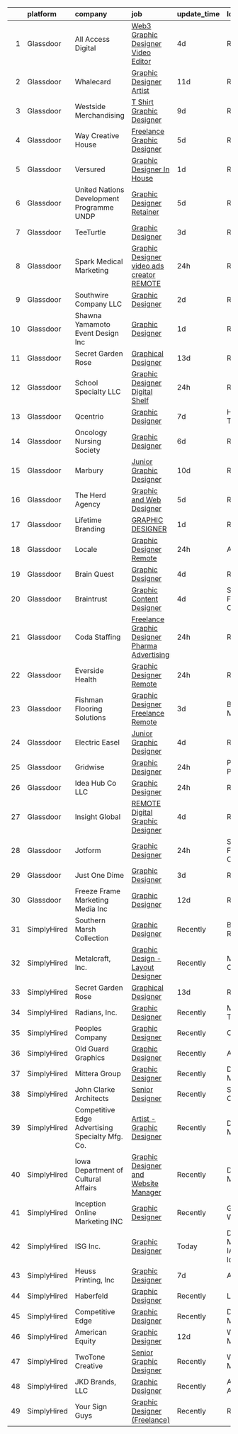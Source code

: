 

|    | platform    | company                                         | job                                                                                                                                                                                                                                                                                                                                                                                                                                                                                                                                                                                                                                                                                                                                                                                                                                                                                                                                                                                                                                                                                                                    | update_time   | location                    |
|---:|:------------|:------------------------------------------------|:-----------------------------------------------------------------------------------------------------------------------------------------------------------------------------------------------------------------------------------------------------------------------------------------------------------------------------------------------------------------------------------------------------------------------------------------------------------------------------------------------------------------------------------------------------------------------------------------------------------------------------------------------------------------------------------------------------------------------------------------------------------------------------------------------------------------------------------------------------------------------------------------------------------------------------------------------------------------------------------------------------------------------------------------------------------------------------------------------------------------------|:--------------|:----------------------------|
|  1 | Glassdoor   | All Access Digital                              | [Web3 Graphic Designer Video Editor](https://www.glassdoor.com/partner/jobListing.htm?pos=121&ao=1136043&s=58&guid=00000181a915b251959da9405bba7e41&src=GD_JOB_AD&t=SR&vt=w&ea=1&cs=1_e2686e50&cb=1656399180850&jobListingId=1007959239544&jrtk=3-0-1g6khbcp4i15i801-1g6khbcpjk272800-fb46098df4be3ecd-)                                                                                                                                                                                                                                                                                                                                                                                                                                                                                                                                                                                                                                                                                                                                                                                                               | 4d            | Remote                      |
|  2 | Glassdoor   | Whalecard                                       | [Graphic Designer Artist](https://www.glassdoor.com/partner/jobListing.htm?pos=124&ao=1136043&s=58&guid=00000181a915b251959da9405bba7e41&src=GD_JOB_AD&t=SR&vt=w&ea=1&cs=1_392e4fe0&cb=1656399180859&jobListingId=1007944873079&jrtk=3-0-1g6khbcp4i15i801-1g6khbcpjk272800-0402803406788386-)                                                                                                                                                                                                                                                                                                                                                                                                                                                                                                                                                                                                                                                                                                                                                                                                                          | 11d           | Remote                      |
|  3 | Glassdoor   | Westside Merchandising                          | [T Shirt Graphic Designer](https://www.glassdoor.com/partner/jobListing.htm?pos=126&ao=1136043&s=58&guid=00000181a915b251959da9405bba7e41&src=GD_JOB_AD&t=SR&vt=w&ea=1&cs=1_2c2a2e5c&cb=1656399180859&jobListingId=1007948951132&jrtk=3-0-1g6khbcp4i15i801-1g6khbcpjk272800-4829d60e50d8b99f-)                                                                                                                                                                                                                                                                                                                                                                                                                                                                                                                                                                                                                                                                                                                                                                                                                         | 9d            | Remote                      |
|  4 | Glassdoor   | Way Creative House                              | [Freelance Graphic Designer](https://www.glassdoor.com/partner/jobListing.htm?pos=111&ao=1136043&s=58&guid=00000181a915b251959da9405bba7e41&src=GD_JOB_AD&t=SR&vt=w&ea=1&cs=1_f0ccb2c2&cb=1656399180849&jobListingId=1007956730264&jrtk=3-0-1g6khbcp4i15i801-1g6khbcpjk272800-80a943167ee11033-)                                                                                                                                                                                                                                                                                                                                                                                                                                                                                                                                                                                                                                                                                                                                                                                                                       | 5d            | Remote                      |
|  5 | Glassdoor   | Versured                                        | [Graphic Designer  In House ](https://www.glassdoor.com/partner/jobListing.htm?pos=104&ao=1136043&s=58&guid=00000181a915b251959da9405bba7e41&src=GD_JOB_AD&t=SR&vt=w&ea=1&cs=1_f0fae441&cb=1656399180848&jobListingId=1007963959748&jrtk=3-0-1g6khbcp4i15i801-1g6khbcpjk272800-505ac4a357449e71-)                                                                                                                                                                                                                                                                                                                                                                                                                                                                                                                                                                                                                                                                                                                                                                                                                      | 1d            | Remote                      |
|  6 | Glassdoor   | United Nations Development Programme  UNDP      | [Graphic Designer  Retainer ](https://www.glassdoor.com/partner/jobListing.htm?pos=109&ao=1136043&s=58&guid=00000181a915b251959da9405bba7e41&src=GD_JOB_AD&t=SR&vt=w&cs=1_8aac3258&cb=1656399180849&jobListingId=1007957267554&jrtk=3-0-1g6khbcp4i15i801-1g6khbcpjk272800-9eb7f1d2f1fc61df-)                                                                                                                                                                                                                                                                                                                                                                                                                                                                                                                                                                                                                                                                                                                                                                                                                           | 5d            | Remote                      |
|  7 | Glassdoor   | TeeTurtle                                       | [Graphic Designer](https://www.glassdoor.com/partner/jobListing.htm?pos=108&ao=1136043&s=58&guid=00000181a915b251959da9405bba7e41&src=GD_JOB_AD&t=SR&vt=w&ea=1&cs=1_1e4dd9dc&cb=1656399180849&jobListingId=1007962260316&jrtk=3-0-1g6khbcp4i15i801-1g6khbcpjk272800-8e1a6a323f660da4-)                                                                                                                                                                                                                                                                                                                                                                                                                                                                                                                                                                                                                                                                                                                                                                                                                                 | 3d            | Remote                      |
|  8 | Glassdoor   | Spark Medical Marketing                         | [Graphic Designer   video ads creator   REMOTE](https://www.glassdoor.com/partner/jobListing.htm?pos=125&ao=1136043&s=58&guid=00000181a915b251959da9405bba7e41&src=GD_JOB_AD&t=SR&vt=w&ea=1&cs=1_f541bf7c&cb=1656399180859&jobListingId=1007967041363&jrtk=3-0-1g6khbcp4i15i801-1g6khbcpjk272800-162f7925c2d036ee-)                                                                                                                                                                                                                                                                                                                                                                                                                                                                                                                                                                                                                                                                                                                                                                                                    | 24h           | Remote                      |
|  9 | Glassdoor   | Southwire Company LLC                           | [Graphic Designer](https://www.glassdoor.com/partner/jobListing.htm?pos=130&ao=1136043&s=58&guid=00000181a915b251959da9405bba7e41&src=GD_JOB_AD&t=SR&vt=w&cs=1_db2228d3&cb=1656399180859&jobListingId=1007963055600&jrtk=3-0-1g6khbcp4i15i801-1g6khbcpjk272800-df6c22f9fba86955-)                                                                                                                                                                                                                                                                                                                                                                                                                                                                                                                                                                                                                                                                                                                                                                                                                                      | 2d            | Remote                      |
| 10 | Glassdoor   | Shawna Yamamoto Event Design  Inc               | [Graphic Designer](https://www.glassdoor.com/partner/jobListing.htm?pos=113&ao=1136043&s=58&guid=00000181a915b251959da9405bba7e41&src=GD_JOB_AD&t=SR&vt=w&ea=1&cs=1_c6b39211&cb=1656399180850&jobListingId=1007963814288&jrtk=3-0-1g6khbcp4i15i801-1g6khbcpjk272800-3e55e9b77da18925-)                                                                                                                                                                                                                                                                                                                                                                                                                                                                                                                                                                                                                                                                                                                                                                                                                                 | 1d            | Remote                      |
| 11 | Glassdoor   | Secret Garden Rose                              | [Graphical Designer](https://www.glassdoor.com/partner/jobListing.htm?pos=128&ao=1136043&s=58&guid=00000181a915b251959da9405bba7e41&src=GD_JOB_AD&t=SR&vt=w&ea=1&cs=1_77c057c5&cb=1656399180859&jobListingId=1007939986010&jrtk=3-0-1g6khbcp4i15i801-1g6khbcpjk272800-d76b40556ce8e31a-)                                                                                                                                                                                                                                                                                                                                                                                                                                                                                                                                                                                                                                                                                                                                                                                                                               | 13d           | Remote                      |
| 12 | Glassdoor   | School Specialty  LLC                           | [Graphic Designer Digital Shelf](https://www.glassdoor.com/partner/jobListing.htm?pos=106&ao=1136043&s=58&guid=00000181a915b251959da9405bba7e41&src=GD_JOB_AD&t=SR&vt=w&ea=1&cs=1_810a48ff&cb=1656399180848&jobListingId=1007966272238&jrtk=3-0-1g6khbcp4i15i801-1g6khbcpjk272800-d70d601bf4ace9f7-)                                                                                                                                                                                                                                                                                                                                                                                                                                                                                                                                                                                                                                                                                                                                                                                                                   | 24h           | Remote                      |
| 13 | Glassdoor   | Qcentrio                                        | [Graphic Designer](https://www.glassdoor.com/partner/jobListing.htm?pos=123&ao=1136043&s=58&guid=00000181a915b251959da9405bba7e41&src=GD_JOB_AD&t=SR&vt=w&cs=1_3e52fedd&cb=1656399180858&jobListingId=1007951761137&jrtk=3-0-1g6khbcp4i15i801-1g6khbcpjk272800-edd0f7c2f6175437-)                                                                                                                                                                                                                                                                                                                                                                                                                                                                                                                                                                                                                                                                                                                                                                                                                                      | 7d            | Houston, TX                 |
| 14 | Glassdoor   | Oncology Nursing Society                        | [Graphic Designer](https://www.glassdoor.com/partner/jobListing.htm?pos=127&ao=1136043&s=58&guid=00000181a915b251959da9405bba7e41&src=GD_JOB_AD&t=SR&vt=w&ea=1&cs=1_d09c9266&cb=1656399180859&jobListingId=1007955203798&jrtk=3-0-1g6khbcp4i15i801-1g6khbcpjk272800-ca748429ab07850c-)                                                                                                                                                                                                                                                                                                                                                                                                                                                                                                                                                                                                                                                                                                                                                                                                                                 | 6d            | Remote                      |
| 15 | Glassdoor   | Marbury                                         | [Junior Graphic Designer](https://www.glassdoor.com/partner/jobListing.htm?pos=119&ao=1136043&s=58&guid=00000181a915b251959da9405bba7e41&src=GD_JOB_AD&t=SR&vt=w&ea=1&cs=1_d33d4a30&cb=1656399180850&jobListingId=1007947966367&jrtk=3-0-1g6khbcp4i15i801-1g6khbcpjk272800-265648219fb521ff-)                                                                                                                                                                                                                                                                                                                                                                                                                                                                                                                                                                                                                                                                                                                                                                                                                          | 10d           | Remote                      |
| 16 | Glassdoor   | The Herd Agency                                 | [Graphic and Web Designer](https://www.glassdoor.com/partner/jobListing.htm?pos=115&ao=1136043&s=58&guid=00000181a915b251959da9405bba7e41&src=GD_JOB_AD&t=SR&vt=w&ea=1&cs=1_06424df5&cb=1656399180850&jobListingId=1007957177372&jrtk=3-0-1g6khbcp4i15i801-1g6khbcpjk272800-7e3e1942beb8ae9e-)                                                                                                                                                                                                                                                                                                                                                                                                                                                                                                                                                                                                                                                                                                                                                                                                                         | 5d            | Remote                      |
| 17 | Glassdoor   | Lifetime Branding                               | [GRAPHIC DESIGNER](https://www.glassdoor.com/partner/jobListing.htm?pos=114&ao=1136043&s=58&guid=00000181a915b251959da9405bba7e41&src=GD_JOB_AD&t=SR&vt=w&cs=1_abcd1add&cb=1656399180850&jobListingId=1007965146603&jrtk=3-0-1g6khbcp4i15i801-1g6khbcpjk272800-3805bb6c5c96e8f3-)                                                                                                                                                                                                                                                                                                                                                                                                                                                                                                                                                                                                                                                                                                                                                                                                                                      | 1d            | Remote                      |
| 18 | Glassdoor   | Locale                                          | [Graphic Designer  Remote ](https://www.glassdoor.com/partner/jobListing.htm?pos=129&ao=1136043&s=58&guid=00000181a915b251959da9405bba7e41&src=GD_JOB_AD&t=SR&vt=w&cs=1_f5376098&cb=1656399180859&jobListingId=1007967059551&jrtk=3-0-1g6khbcp4i15i801-1g6khbcpjk272800-0638a981ef2d8a22-)                                                                                                                                                                                                                                                                                                                                                                                                                                                                                                                                                                                                                                                                                                                                                                                                                             | 24h           | Austin, TX                  |
| 19 | Glassdoor   | Brain Quest                                     | [Graphic Designer](https://www.glassdoor.com/partner/jobListing.htm?pos=116&ao=1136043&s=58&guid=00000181a915b251959da9405bba7e41&src=GD_JOB_AD&t=SR&vt=w&ea=1&cs=1_387f8047&cb=1656399180850&jobListingId=1007958448499&jrtk=3-0-1g6khbcp4i15i801-1g6khbcpjk272800-d5f79a892233e437-)                                                                                                                                                                                                                                                                                                                                                                                                                                                                                                                                                                                                                                                                                                                                                                                                                                 | 4d            | Remote                      |
| 20 | Glassdoor   | Braintrust                                      | [Graphic   Content Designer](https://www.glassdoor.com/partner/jobListing.htm?pos=122&ao=1136043&s=58&guid=00000181a915b251959da9405bba7e41&src=GD_JOB_AD&t=SR&vt=w&ea=1&cs=1_367c9667&cb=1656399180858&jobListingId=1007960638773&jrtk=3-0-1g6khbcp4i15i801-1g6khbcpjk272800-05ed90e37e9d5359-)                                                                                                                                                                                                                                                                                                                                                                                                                                                                                                                                                                                                                                                                                                                                                                                                                       | 4d            | San Francisco, CA           |
| 21 | Glassdoor   | Coda Staffing                                   | [Freelance Graphic Designer  Pharma Advertising ](https://www.glassdoor.com/partner/jobListing.htm?pos=102&ao=1110586&s=58&guid=00000181a915b251959da9405bba7e41&src=GD_JOB_AD&t=SR&vt=w&ea=1&cs=1_477a83e1&cb=1656399180848&jobListingId=1007966054119&cpc=8795CF9063CD573D&jrtk=3-0-1g6khbcp4i15i801-1g6khbcpjk272800-84f070d8f557abc4--6NYlbfkN0C5up8pocnOUuPpfh2JSraYyMKB28tRRaLe15QMqOyW6AdaSU1ahSxygcAzLkjOs6nn_zTzVQuRfP0fEQvUThm1BBV_LX1usmUPyV0NyfYFeLUC2J0D8GPE0fpr_HsY-bXoxxnV7d9VLciUVkt9Nqi870-_FRvBoBRVYkSjB_ddKdkFvM-6Mqedn9s-bNWHPRI3BiuqAbuRJejjnhlggLhdkV5jINUl0-wQYqehB2TDjfV9wn7Lyolota3986e-xPaEyQpGnpLuJcDmIa1TkduwLNkR9_svOu040pTfL1VCGQWE_yWujoORM1sOYdCjaWPd1_E8BjhHHeCNJ3sPqA1nK9AC8tsKTRgcjc3Prood0h9v_LELdags3e7DlP3_JqZL1hi5CGKG49mWxlv2u-FQ0iFl3ALS_7Xkgb6RN2fPxUzqkFYDWZh17DuX1BjoPdT426MMz7q_zKBaiPQdkKVF02_LokEa9gV0OZDIGqrmjaz6lfpyQEb3IBS2p8L-z8b2c0mVNfzvxE82WLq6C6ET)                                                                                                                                                                                                             | 24h           | Remote                      |
| 22 | Glassdoor   | Everside Health                                 | [Graphic Designer   Remote](https://www.glassdoor.com/partner/jobListing.htm?pos=105&ao=1136043&s=58&guid=00000181a915b251959da9405bba7e41&src=GD_JOB_AD&t=SR&vt=w&cs=1_67c144ac&cb=1656399180848&jobListingId=1007967278069&jrtk=3-0-1g6khbcp4i15i801-1g6khbcpjk272800-eb07eee0f1a4525e-)                                                                                                                                                                                                                                                                                                                                                                                                                                                                                                                                                                                                                                                                                                                                                                                                                             | 24h           | Remote                      |
| 23 | Glassdoor   | Fishman Flooring Solutions                      | [Graphic Designer  Freelance  Remote ](https://www.glassdoor.com/partner/jobListing.htm?pos=101&ao=1110586&s=58&guid=00000181a915b251959da9405bba7e41&src=GD_JOB_AD&t=SR&vt=w&cs=1_81202531&cb=1656399180848&jobListingId=1007962166781&cpc=AF770993EC679D41&jrtk=3-0-1g6khbcp4i15i801-1g6khbcpjk272800-d14f76adfbe07c3c--6NYlbfkN0ASPUBPh8fCg2XEck4nF5uanrNgUDbO_I3KPNRQKJsTfBSP5tJHr8wH3qRubOoteAbB70se9G-RocAuITHb7GMaDaStTbUyS_MPzv2wFNjXC2WioyMPVZaj0yiP3nM9cYaLN9Cz97ZYAnNqRep0BkQAFc2uSV-hraVSFGM67x9FVgyA7ZFGijCImY2lwvX6z7Ps5uZjAaS0pqRWGo-AneDVFS9qB14tecuYePgxcaQ7njuvWA0fGeVKr_rCxYVJloD2ZmM-m_ob0ZQPn518lt7nMk6m_e1oZvjc9ir-iN5NoFagbTjRGJs5iwny1KjYYN--zNeiN8xkJL4-tRLueO2V5nEO-VlhAVU0ypzciehtDgKVjW2wd9BChgQVXSpZmLFouF28BJ5d2DJwQGlV-jo9vx5ZLLWPS9H2gtswfSQ0Vq9t7Dp6XI7zShcEr_CnNc9RumExtwyKwWTEiPqeRzRW_7Zv-4qXK4YLeF6Au43wsIKDw9atXbMdL1oy3IAcVD9CKJY3stKFf14eJZkY3U5jjWnuCwIgpk1DlMZ_37MrSENhvf-dsxrVWApW556FK_V4jAdNcfdf_yGevbae5VG2FQWinVDxf-Lpp7RUKBLEYElXNJjcRUFE0HzxSIIsDiK8jWFRBL487unOnJPWM5L0oLyM8JgeP1ZNz8sG1j4rt2vcvUz2bpDH4MEfdnPM8wdIjoGjExsL2oCqBVZfI-3wSY451Bc9iUPHZePy82hHFQ%3D%3D) | 3d            | Baltimore, MD               |
| 24 | Glassdoor   | Electric Easel                                  | [Junior Graphic Designer](https://www.glassdoor.com/partner/jobListing.htm?pos=110&ao=1136043&s=58&guid=00000181a915b251959da9405bba7e41&src=GD_JOB_AD&t=SR&vt=w&ea=1&cs=1_affa516a&cb=1656399180849&jobListingId=1007959322769&jrtk=3-0-1g6khbcp4i15i801-1g6khbcpjk272800-6c1d9f4c824d2918-)                                                                                                                                                                                                                                                                                                                                                                                                                                                                                                                                                                                                                                                                                                                                                                                                                          | 4d            | Remote                      |
| 25 | Glassdoor   | Gridwise                                        | [Graphic Designer](https://www.glassdoor.com/partner/jobListing.htm?pos=117&ao=1136043&s=58&guid=00000181a915b251959da9405bba7e41&src=GD_JOB_AD&t=SR&vt=w&cs=1_7e52d7b9&cb=1656399180850&jobListingId=1007966045031&jrtk=3-0-1g6khbcp4i15i801-1g6khbcpjk272800-5cffaeab35c4a244-)                                                                                                                                                                                                                                                                                                                                                                                                                                                                                                                                                                                                                                                                                                                                                                                                                                      | 24h           | Pittsburgh, PA              |
| 26 | Glassdoor   | Idea Hub Co LLC                                 | [Graphic Designer](https://www.glassdoor.com/partner/jobListing.htm?pos=112&ao=1136043&s=58&guid=00000181a915b251959da9405bba7e41&src=GD_JOB_AD&t=SR&vt=w&ea=1&cs=1_b2c7f410&cb=1656399180849&jobListingId=1007966217119&jrtk=3-0-1g6khbcp4i15i801-1g6khbcpjk272800-2698c8fb6e6ed371-)                                                                                                                                                                                                                                                                                                                                                                                                                                                                                                                                                                                                                                                                                                                                                                                                                                 | 24h           | Remote                      |
| 27 | Glassdoor   | Insight Global                                  | [REMOTE Digital Graphic Designer](https://www.glassdoor.com/partner/jobListing.htm?pos=103&ao=1110586&s=58&guid=00000181a915b251959da9405bba7e41&src=GD_JOB_AD&t=SR&vt=w&ea=1&cs=1_93e31fc6&cb=1656399180848&jobListingId=1007959466660&cpc=9908D8D4413DBB8A&jrtk=3-0-1g6khbcp4i15i801-1g6khbcpjk272800-d6173c50e3cf0763--6NYlbfkN0BKkHZu3wF05EeDimN_p6sYpKCMArvwa95YdH7UpkaBCi52Bcb3JNt3Qfp7y0IX4HwxN_bqwdLpLOMnni_2EtkWaOCu8imboFqthtxb21zhBJbXzwYcKOukZlfGfHa9aphZzGl4D9pL-4Urr6p98Fx-xdO3JjCLH7Dm7NxrcgE5awWBvhKaBOmnSFi-pmKEbC3r8Si97KtIboZrCenGxEVYFUij949MyhkJqdb5KlKpMZ3z9UaL4DYi6YiKkO_q_LRL-NPicBKyAaIdgBI_q7CX2YUJ9Ha_cV24BSPnU7alKprF7H5xBQ7Xcid7noINqDuDpTqpJyZ9tFIsIGUgmaM4QG2szYYghOX_o0krYUZ9XiaElvlJgHULZ18PaCvJFOCI91jiZJrs9d_SSZ-0H7xNI_Y_L8mBtkGG8FeQOkdCc-0pp0kusVToCku9xS2HwOmijaGRQJfukdFhWzF_2nXOQ-jX2BNBDdZcqtuK0HSVTyB8Gyqd9NODLdSMD9ibRiD9y2k3-Pt_ZalQdDyp82BY)                                                                                                                                                                                                                             | 4d            | Remote                      |
| 28 | Glassdoor   | Jotform                                         | [Graphic Designer](https://www.glassdoor.com/partner/jobListing.htm?pos=107&ao=1136043&s=58&guid=00000181a915b251959da9405bba7e41&src=GD_JOB_AD&t=SR&vt=w&ea=1&cs=1_3d0eefd5&cb=1656399180849&jobListingId=1007967641487&jrtk=3-0-1g6khbcp4i15i801-1g6khbcpjk272800-77836a7dba454587-)                                                                                                                                                                                                                                                                                                                                                                                                                                                                                                                                                                                                                                                                                                                                                                                                                                 | 24h           | San Francisco, CA           |
| 29 | Glassdoor   | Just One Dime                                   | [Graphic Designer](https://www.glassdoor.com/partner/jobListing.htm?pos=118&ao=1136043&s=58&guid=00000181a915b251959da9405bba7e41&src=GD_JOB_AD&t=SR&vt=w&ea=1&cs=1_2ab75092&cb=1656399180850&jobListingId=1007961992372&jrtk=3-0-1g6khbcp4i15i801-1g6khbcpjk272800-6b8e3e0de4fdd87c-)                                                                                                                                                                                                                                                                                                                                                                                                                                                                                                                                                                                                                                                                                                                                                                                                                                 | 3d            | Remote                      |
| 30 | Glassdoor   | Freeze Frame Marketing   Media  Inc             | [Graphic Designer](https://www.glassdoor.com/partner/jobListing.htm?pos=120&ao=1136043&s=58&guid=00000181a915b251959da9405bba7e41&src=GD_JOB_AD&t=SR&vt=w&ea=1&cs=1_c3ea1fcb&cb=1656399180850&jobListingId=1007942040973&jrtk=3-0-1g6khbcp4i15i801-1g6khbcpjk272800-62b21f85ab881198-)                                                                                                                                                                                                                                                                                                                                                                                                                                                                                                                                                                                                                                                                                                                                                                                                                                 | 12d           | Remote                      |
| 31 | SimplyHired | Southern Marsh Collection                       | [Graphic Designer](https://www.simplyhired.com/job/BGGes-6xxGWB8OguqaXt-O-Q1LcM7QfHrW5DBHBydl0cWomsIZf3-w?q=graphic+designer)                                                                                                                                                                                                                                                                                                                                                                                                                                                                                                                                                                                                                                                                                                                                                                                                                                                                                                                                                                                          | Recently      | Baton Rouge, LA             |
| 32 | SimplyHired | Metalcraft, Inc.                                | [Graphic Design - Layout Designer](https://www.simplyhired.com/job/kK5kuwh2lAGcLfW16JHrPn9c1R5ynU-JpuEMJ0q1v7b8YsSWU2bTpA?q=graphic+designer)                                                                                                                                                                                                                                                                                                                                                                                                                                                                                                                                                                                                                                                                                                                                                                                                                                                                                                                                                                          | Recently      | Mason City, IA              |
| 33 | SimplyHired | Secret Garden Rose                              | [Graphical Designer](https://www.simplyhired.com/job/MBp4tNEkQcaorDspj64t2e3OSWax_qw_Ft7Wm6MF11TZ9H1pWtFm0A?q=graphic+designer)                                                                                                                                                                                                                                                                                                                                                                                                                                                                                                                                                                                                                                                                                                                                                                                                                                                                                                                                                                                        | 13d           | Remote                      |
| 34 | SimplyHired | Radians, Inc.                                   | [Graphic Designer](https://www.simplyhired.com/job/dPTi-pmXcxKKQwgcuecN92VfmYikwkBtKJA8SHZsC8tpL5orZByyog?q=graphic+designer)                                                                                                                                                                                                                                                                                                                                                                                                                                                                                                                                                                                                                                                                                                                                                                                                                                                                                                                                                                                          | Recently      | Memphis, TN                 |
| 35 | SimplyHired | Peoples Company                                 | [Graphic Designer](https://www.simplyhired.com/job/XrnL_Od3df3f7snumqKZtujBOnvJrVYXi_EaCrz84E0lR8Hxzrxz2g?q=graphic+designer)                                                                                                                                                                                                                                                                                                                                                                                                                                                                                                                                                                                                                                                                                                                                                                                                                                                                                                                                                                                          | Recently      | Clive, IA                   |
| 36 | SimplyHired | Old Guard Graphics                              | [Graphic Designer](https://www.simplyhired.com/job/q-O0ffyQMKQQTPq7-OWREk5YQyRonOZPqSlD-Y2_KfOwx-nn3_uyPQ?q=graphic+designer)                                                                                                                                                                                                                                                                                                                                                                                                                                                                                                                                                                                                                                                                                                                                                                                                                                                                                                                                                                                          | Recently      | Athens, GA                  |
| 37 | SimplyHired | Mittera Group                                   | [Graphic Designer](https://www.simplyhired.com/job/A6N-VKZEP7e3P8k2AZk9jLfgqozdblMZXjAl-9kn0yskMvKRme9xvw?q=graphic+designer)                                                                                                                                                                                                                                                                                                                                                                                                                                                                                                                                                                                                                                                                                                                                                                                                                                                                                                                                                                                          | Recently      | Des Moines, IA              |
| 38 | SimplyHired | John Clarke Architects                          | [Senior Designer](https://www.simplyhired.com/job/MYC91eBeQc2OYt3IeMGWBH6wpnZ8rSAQfasNxR0audAkF-Q56TT7HQ?q=graphic+designer)                                                                                                                                                                                                                                                                                                                                                                                                                                                                                                                                                                                                                                                                                                                                                                                                                                                                                                                                                                                           | Recently      | Sausalito, CA               |
| 39 | SimplyHired | Competitive Edge Advertising Specialty Mfg. Co. | [Artist - Graphic Designer](https://www.simplyhired.com/job/30Ts0M8S0_CcPJAvdy3T4B4GW6pe4V4mrhUCJIWsrEQIY4lqacjiLw?q=graphic+designer)                                                                                                                                                                                                                                                                                                                                                                                                                                                                                                                                                                                                                                                                                                                                                                                                                                                                                                                                                                                 | Recently      | Des Moines, IA              |
| 40 | SimplyHired | Iowa Department of Cultural Affairs             | [Graphic Designer and Website Manager](https://www.simplyhired.com/job/m74_1fXnioX6xuyb_AOVdClY9ErtFYi6cPxYXqyKBnrIQIBBifcRew?q=graphic+designer)                                                                                                                                                                                                                                                                                                                                                                                                                                                                                                                                                                                                                                                                                                                                                                                                                                                                                                                                                                      | Recently      | Des Moines, IA              |
| 41 | SimplyHired | Inception Online Marketing INC                  | [Graphic Designer](https://www.simplyhired.com/job/-NC_VdvPcw7V9Dm6EtAgixuxOFnto-l6d22dXks8EPlNN2iqPzmyug?q=graphic+designer)                                                                                                                                                                                                                                                                                                                                                                                                                                                                                                                                                                                                                                                                                                                                                                                                                                                                                                                                                                                          | Recently      | Green Bay, WI               |
| 42 | SimplyHired | ISG Inc.                                        | [Graphic Designer](https://www.simplyhired.com/job/jLkn61mMvcABKIG6pbcPNvmkFE5NhVyfPquHdRGMCOU22KAyXy7vLg?q=graphic+designer)                                                                                                                                                                                                                                                                                                                                                                                                                                                                                                                                                                                                                                                                                                                                                                                                                                                                                                                                                                                          | Today         | Des Moines, IA +3 locations |
| 43 | SimplyHired | Heuss Printing, Inc                             | [Graphic Designer](https://www.simplyhired.com/job/FEmwNHfIjn4SnoPOrjrxcX6AOyPUU6rhVaSxQzI6ZYPAfWZd_j-WQw?q=graphic+designer)                                                                                                                                                                                                                                                                                                                                                                                                                                                                                                                                                                                                                                                                                                                                                                                                                                                                                                                                                                                          | 7d            | Ames, IA                    |
| 44 | SimplyHired | Haberfeld                                       | [Graphic Designer](https://www.simplyhired.com/job/tWG2dMrpwRX5dF7EyYSgxwizMyw6BNCrN7OsPifrrDqqhrJqlVATSg?q=graphic+designer)                                                                                                                                                                                                                                                                                                                                                                                                                                                                                                                                                                                                                                                                                                                                                                                                                                                                                                                                                                                          | Recently      | Lincoln, NE                 |
| 45 | SimplyHired | Competitive Edge                                | [Graphic Designer](https://www.simplyhired.com/job/fAfdY9wOoIcN3WAFyXpHdR0gjGVWILg7ZO0A-jN2dCsnCIKqJIWfwg?q=graphic+designer)                                                                                                                                                                                                                                                                                                                                                                                                                                                                                                                                                                                                                                                                                                                                                                                                                                                                                                                                                                                          | Recently      | Des Moines, IA              |
| 46 | SimplyHired | American Equity                                 | [Graphic Designer](https://www.simplyhired.com/job/GFHPwJQ3LmIZJsQTCHjs5x30p9uxlosZ-ajpsLa8mrIFEpIvOU2Ndw?q=graphic+designer)                                                                                                                                                                                                                                                                                                                                                                                                                                                                                                                                                                                                                                                                                                                                                                                                                                                                                                                                                                                          | 12d           | West Des Moines, IA         |
| 47 | SimplyHired | TwoTone Creative                                | [Senior Graphic Designer](https://www.simplyhired.com/job/5u1DpT8pl_-1qWDyMAZkPLvghO3RbSHwIBoUGpb4Zf1d5YJl9bTvHw?q=graphic+designer)                                                                                                                                                                                                                                                                                                                                                                                                                                                                                                                                                                                                                                                                                                                                                                                                                                                                                                                                                                                   | Recently      | West Des Moines, IA         |
| 48 | SimplyHired | JKD Brands, LLC                                 | [Graphic Designer](https://www.simplyhired.com/job/80GcKaZ6icPZqSTHgFrqcQBT1XjTxGuG9mqfGFH3MZjNX94Yqr-OZw?q=graphic+designer)                                                                                                                                                                                                                                                                                                                                                                                                                                                                                                                                                                                                                                                                                                                                                                                                                                                                                                                                                                                          | Recently      | Anchorage, AK               |
| 49 | SimplyHired | Your Sign Guys                                  | [Graphic Designer (Freelance)](https://www.simplyhired.com/job/Y5CeNaTQgtjJKzefiDpQa3noOTyEMixjfpb0sAONzQZ8B5ZFTpbLTg?q=graphic+designer)                                                                                                                                                                                                                                                                                                                                                                                                                                                                                                                                                                                                                                                                                                                                                                                                                                                                                                                                                                              | Recently      | Remote                      |